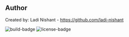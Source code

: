  
## Author 
Created by: Ladi Nishant - https://github.com/ladi-nishant 
 
 
![build-badge](https://img.shields.io/badge/build-passing-brightgreen) 
![license-badge](https://img.shields.io/badge/license-MIT-blue) 
